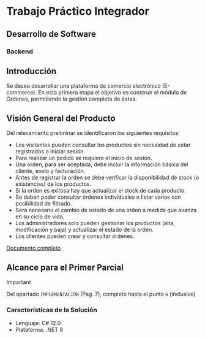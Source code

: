 # Trabajo Práctico Integrador
## Desarrollo de Software
### Backend

## Introducción
Se desea desarrollar una plataforma de comercio electrónico (E-commerce). 
En esta primera etapa el objetivo es construir el módulo de Órdenes, permitiendo la gestión completa de éstas.

## Visión General del Producto
Del relevamiento preliminar se identificaron los siguientes requisitos:
- Los visitantes pueden consultar los productos sin necesidad de estar registrados o iniciar sesión.
- Para realizar un pedido se requiere el inicio de sesión.
- Una orden, para ser aceptada, debe incluir la información básica del cliente, envío y facturación.
- Antes de registrar la orden se debe verificar la disponibilidad de stock (o existencias) de los productos.
- Si la orden es exitosa hay que actualizar el stock de cada producto.
- Se deben poder consultar órdenes individuales o listar varias con posibilidad de filtrado.
- Será necesario el cambio de estado de una orden a medida que avanza en su ciclo de vida.
- Los administradores solo pueden gestionar los productos (alta, modificación y baja) y actualizar el estado de la orden.
- Los clientes pueden crear y consultar órdenes.

[Documento completo](https://frtutneduar.sharepoint.com/:b:/s/DSW2025/ETueAd4rTe1Gilj_Yfi64RYB5oz9s2dOamxKSfMFPREbiA?e=azZcwg) 

## Alcance para el Primer Parcial
> [!IMPORTANT]
> Del apartado `IMPLEMENTACIÓN` (Pag. 7), completo hasta el punto `6` (inclusive)


### Características de la Solución

- Lenguaje: C# 12.0
- Plataforma: .NET 8
